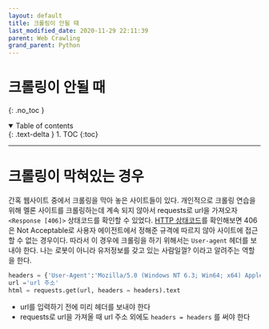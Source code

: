 ```yaml
---
layout: default
title: 크롤링이 안될 때
last_modified_date: 2020-11-29 22:11:39
parent: Web Crawling
grand_parent: Python
---
```


# 크롤링이 안될 때

{: .no_toc }

<details open markdown="block">
  <summary>
    Table of contents
  </summary>
  {: .text-delta }
1. TOC
{:toc}
</details>

---

# 크롤링이 막혀있는 경우

간혹 웹사이트 중에서 크롤링을 막아 놓은 사이트들이 있다. 개인적으로 크롤링 연습을 위해 멜론 사이트를 크롤링하는데 계속 되지 않아서 requests로 url을 가져오자 `<Response [406]>` 상태코드를 확인할 수 있었다. [HTTP 상태코드](https://developer.mozilla.org/ko/docs/Web/HTTP/Status)를 확인해보면 406은 Not Acceptable로 사용자 에이전트에서 정해준 규격에 따르지 않아 사이트에 접근할 수 없는 경우이다. 따라서 이 경우에 크롤링을 하기 위해서는 `User-agent` 헤더를 보내야 한다. 나는 로봇이 아니라 유저정보를 갖고 있는 사람일껄? 이라고 알려주는 역할을 한다.

```python
headers = {'User-Agent':'Mozilla/5.0 (Windows NT 6.3; Win64; x64) AppleWebKit/537.36 (KHTML, like Gecko) Chrome/63.0.3239.132 Safari/537.36'}
url ='url 주소'
html = requests.get(url, headers = headers).text
```

- url를 입력하기 전에 미리 헤더를 보내야 한다
- requests로 url을 가져올 때 url 주소 외에도 `headers = headers` 를 써야 한다
